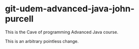 # git-udem-advanced-java-john-purcell

This is the Cave of programming Advanced Java course.

This is an arbitrary pointless change.